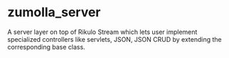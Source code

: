 zumolla_server
==============

A server layer on top of Rikulo Stream which lets user implement specialized 
controllers like servlets, JSON, JSON CRUD by extending the corresponding base 
class.